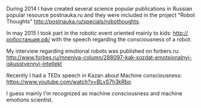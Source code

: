 During 2014 I have created several science popular publications in Russian popular resource
postnauka.ru and they were included in the project "Robot Thoughts" http://postnauka.ru/specials/robothoughts.

In may 2015 I took part in the robotic event oriented mainly to kids: http://робостанция.рф/ with the speech regarding the consciousness of a robot.

My interview regarding emotional robots was published on forbers.ru:
http://www.forbes.ru/mneniya-column/288097-kak-sozdat-emotsionalnyi-iskusstvennyi-intellekt

Recently I had a TEDx speech in Kazan about Machine consciousness:
https://www.youtube.com/watch?v=BLvS7h3kRbo

I guess mainly I'm recognized as machine consciousness and machine emotions scientist.
